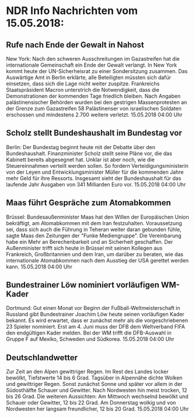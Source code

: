 # NDR Info Nachrichten vom 15.05.2018:


## Rufe nach Ende der Gewalt in Nahost
New York: Nach den schweren Ausschreitungen im Gazastreifen hat die internationale Gemeinschaft ein Ende der Gewalt verlangt. In New York kommt heute der UN-Sicherheisrat zu einer Sondersitzung zusammen. Das Auswärtige Amt in Berlin erklärte, alle Beteiligten müssten sich dafür einsetzen, dass sich die Lage nicht weiter zuspitze. Frankreichs Staatspräsident Macron unterstrich die Notwendigkeit, dass die Demonstrationen der kommenden Tage friedlich bleiben. Nach Angaben palästinensischer Behörden wurden bei den gestrigen Massenprotesten an der Grenze zum Gazastreifen 58 Palästinenser von israelischen Soldaten erschossen und mindestens 2.700 weitere verletzt. 15.05.2018 04:00 Uhr 

## Scholz stellt Bundeshaushalt im Bundestag vor
Berlin: Der Bundestag beginnt heute mit der Debatte über den Bundeshaushalt. Finanzminister Scholz stellt seine Pläne vor, die das Kabinett bereits abgesegnet hat. Unklar ist aber noch, wie die Steuereinnahmen verteilt werden sollen. So fordern Verteidigungsministerin von der Leyen und Entwicklungsminister Müller für die kommenden Jahre mehr Geld für ihre Ressorts. Insgesamt sieht der Bundeshaushalt für das laufende Jahr Ausgaben von 341 Milliarden Euro vor. 15.05.2018 04:00 Uhr 

## Maas führt Gespräche zum Atomabkommen
Brüssel: Bundesaußenminister Maas hat den Willen der Europäischen Union bekräftigt, am Atomabkommen mit dem Iran festzuhalten. Voraussetzung sei, dass sich auch die Führung in Teheran weiter daran gebunden fühle, sagte Maas den Zeitungen der "Funke Mediengruppe". Die Vereinbarung habe ein Mehr an Berechenbarkeit und an Sicherheit geschaffen. Der Außenminister trifft sich heute in Brüssel mit seinen Kollegen aus Frankreich, Großbritannien und dem Iran, um darüber zu beraten, wie das internationale Atomabkommen nach dem Ausstieg der USA gerettet werden kann. 15.05.2018 04:00 Uhr 

## Bundestrainer Löw nominiert vorläufigen WM-Kader
Dortmund: Gut einen Monat vor Beginn der Fußball-Weltmeisterschaft in Russland gibt Bundestrainer Joachim Löw heute seinen vorläufigen Kader bekannt. Es wird erwartet, dass er zunächst mehr als die vorgeschriebenen 23 Spieler nominiert. Erst am 4. Juni muss der DFB dem Weltverband FIFA den endgültigen Kader melden. Bei der WM trifft die DFB-Auswahl in Gruppe F auf Mexiko, Schweden und Südkorea. 15.05.2018 04:00 Uhr 

## Deutschlandwetter
Zur Zeit an den Alpen gewittriger Regen. Im Rest des Landes locker bewölkt, Tiefstwerte 14 bis 6 Grad. Tagsüber in Alpennähe dichte Wolken und gewittriger Regen. Sonst zunächst Sonne und später vor allem in der Südosthälfte Schauer und Gewitter. Nach Nordwesten hin meist trocken, 12 bis 26 Grad. Die weiteren Aussichten: Am Mittwoch wechselnd bewölkt und Schauer oder Gewitter, 12 bis 22 Grad. Am Donnerstag wolkig und von Nordwesten her langsam freundlicher, 12 bis 20 Grad. 15.05.2018 04:00 Uhr 
